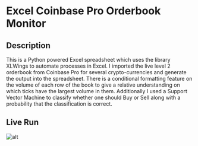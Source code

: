 # Excel Coinbase Pro Orderbook Monitor

## Description
This is a Python powered Excel spreadsheet which uses the library XLWings to automate processes in Excel. I imported the live level 2 orderbook from Coinbase Pro for several crypto-currencies and generate the output into the spreadsheet. There is a conditional formatting feature on the volume of each row of the book to give a relative understanding on which ticks have the largest volume in them. Additionally I used a Support Vector Machine to classify whether one should Buy or Sell along with a probability that the classification is correct.

## Live Run
![alt](https://github.com/marscolony2040/ML_CryptoBook_Classifier/blob/main/VideoZ.gif)
